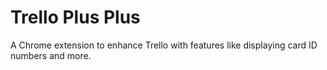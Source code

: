 # Trello Plus Plus

A Chrome extension to enhance Trello with features like displaying card ID numbers and more.